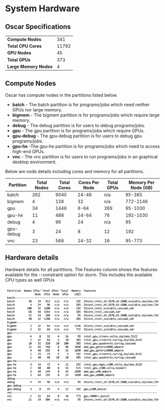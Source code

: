 # System Hardware

## Oscar Specifications

|                        |       |
| ---------------------- | ----- |
| **Compute Nodes**      | 341   |
| **Total CPU Cores**    | 11792 |
| **GPU Nodes**          | 45    |
| **Total GPUs**         | 373   |
| **Large Memory Nodes** | 4     |

## Compute Nodes

Oscar has compute nodes in the partitions listed below.

* **batch** - The batch partition is for programs/jobs which need neither GPUs nor large memory.
* **bigmem** - The bigmem partition is for programs/jobs which require large memory.&#x20;
* **debug** - The debug partition is for users to debug programs/jobs.
* **gpu** - The gpu partition is for programs/jobs which require GPUs.
* **gpu-debug** - The gpu-debug partition is for users to debug gpu programs/jobs.&#x20;
* **gpu-he** -The gpu-he partition is for programs/jobs which need to access high-end GPUs.&#x20;
* **vnc** - The vnc partition is for users to run programs/jobs in an graphical desktop environment.&#x20;

Below are node details including cores and memory for all partitions.&#x20;

| Partition | Total Nodes | Total Cores | Cores Per Node | Total GPUs | Memory Per Node (GB) |
| --------- | ----------- | ----------- | -------------- | ---------- | -------------------- |
| batch     | 262         | 9040        | 24-48          | n/a        | 95-385               |
| bigmem    | 4           | 128         | 32             | n/a        | 772-2146             |
| gpu       | 34          | 1448        | 8-64           | 269        | 95-1030              |
| gpu-he    | 11          | 488         | 24-64          | 76         | 192-1030             |
| debug     | 4           | 96          | 24             | n/a        | 95                   |
| gpu-debug | 3           | 24          | 8              | 12         | 192                  |
| vnc       | 23          | 568         | 24-32          | 16         | 95-773               |

## Hardware details

Hardware details for all partitions. The Features column shows the features available for the --constraint option for slurm. This includes the available CPU types  as well GPUs&#x20;

![](.gitbook/assets/features15.png)
